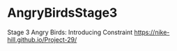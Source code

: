 # AngryBirdsStage3
Stage 3 Angry Birds: Introducing Constraint
https://nike-hill.github.io/Project-29/
